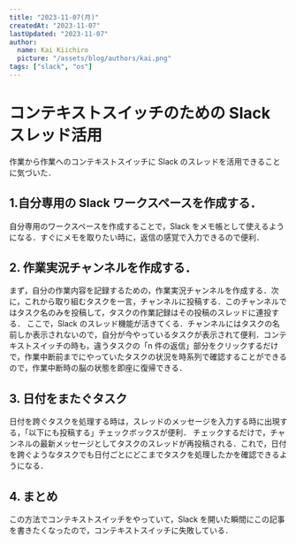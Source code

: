 ```yaml
---
title: "2023-11-07(月)"
createdAt: "2023-11-07"
lastUpdated: "2023-11-07"
author:
  name: Kai Kiichiro
  picture: "/assets/blog/authors/kai.png"
tags: ["slack", "os"]
---
```


# コンテキストスイッチのための Slack スレッド活用

作業から作業へのコンテキストスイッチに Slack のスレッドを活用できることに気づいた．

## 1.自分専用の Slack ワークスペースを作成する．

自分専用のワークスペースを作成することで，Slack をメモ帳として使えるようになる．すぐにメモを取りたい時に，返信の感覚で入力できるので便利．

## 2. 作業実況チャンネルを作成する．

まず，自分の作業内容を記録するための，作業実況チャンネルを作成する．次に，これから取り組むタスクを一言，チャンネルに投稿する．このチャンネルではタスク名のみを投稿して，タスクの作業記録はその投稿のスレッドに連投する．
ここで，Slack のスレッド機能が活きてくる．チャンネルにはタスクの名前しか表示されないので，自分が今やっているタスクが表示されて便利．コンテキストスイッチの時も，違うタスクの「n 件の返信」部分をクリックするだけで，作業中断前までにやっていたタスクの状況を時系列で確認することができるので，作業中断時の脳の状態を即座に復帰できる．

## 3. 日付をまたぐタスク

日付を跨ぐタスクを処理する時は，スレッドのメッセージを入力する時に出現する，「以下にも投稿する」チェックボックスが便利．
チェックするだけで，チャンネルの最新メッセージとしてタスクのスレッドが再投稿される．これで，日付を跨ぐようなタスクでも日付ごとにどこまでタスクを処理したかを確認できるようになる．

## 4. まとめ

この方法でコンテキストスイッチをやっていて，Slack を開いた瞬間にこの記事を書きたくなったので，コンテキストスイッチに失敗している．
